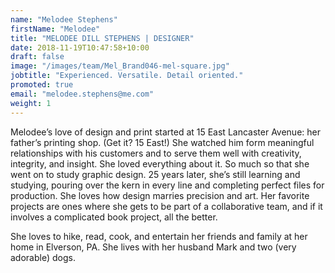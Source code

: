 ```yaml
---
name: "Melodee Stephens"
firstName: "Melodee"
title: "MELODEE DILL STEPHENS | DESIGNER"
date: 2018-11-19T10:47:58+10:00
draft: false
image: "/images/team/Mel_Brand046-mel-square.jpg"
jobtitle: "Experienced. Versatile. Detail oriented."
promoted: true
email: "melodee.stephens@me.com"
weight: 1
---
```


Melodee’s love of design and print started at 15 East Lancaster Avenue: her father’s printing shop. (Get it? 15 East!) She watched him form meaningful relationships with his customers and to serve them well with creativity, integrity, and insight. She loved everything about it. So much so that she went on to study graphic design. 25 years later, she’s still learning and studying, pouring over the kern in every line and completing perfect files for production. She loves how design marries precision and art. Her favorite projects are ones where she gets to be part of a collaborative team, and if it involves a complicated book project, all the&nbsp;better.

She loves to hike, read, cook, and entertain her friends and family at her home in Elverson, PA. She lives with her husband Mark and two (very adorable)&nbsp;dogs.

